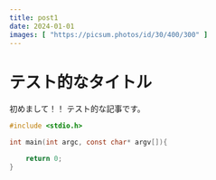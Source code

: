 ```yaml
---
title: post1
date: 2024-01-01
images: [ "https://picsum.photos/id/30/400/300" ]
---
```


# テスト的なタイトル

初めまして！！
テスト的な記事です。

```c
#include <stdio.h>

int main(int argc, const char* argv[]){

    return 0;
}
```